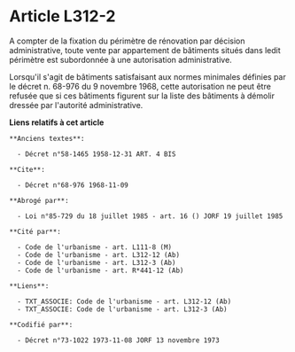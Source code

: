 # Article L312-2

A compter de la fixation du périmètre de rénovation par décision administrative, toute vente par appartement de bâtiments
situés dans ledit périmètre est subordonnée à une autorisation administrative.

Lorsqu'il s'agit de bâtiments satisfaisant aux normes minimales définies par le décret n. 68-976 du 9 novembre 1968, cette
autorisation ne peut être refusée que si ces bâtiments figurent sur la liste des bâtiments à démolir dressée par l'autorité
administrative.

**Liens relatifs à cet article**

	**Anciens textes**:

	  - Décret n°58-1465 1958-12-31 ART. 4 BIS

	**Cite**:

	  - Décret n°68-976 1968-11-09

	**Abrogé par**:

	  - Loi n°85-729 du 18 juillet 1985 - art. 16 () JORF 19 juillet 1985

	**Cité par**:

	  - Code de l'urbanisme - art. L111-8 (M)
	  - Code de l'urbanisme - art. L312-12 (Ab)
	  - Code de l'urbanisme - art. L312-3 (Ab)
	  - Code de l'urbanisme - art. R*441-12 (Ab)

	**Liens**:

	  - TXT_ASSOCIE: Code de l'urbanisme - art. L312-12 (Ab)
	  - TXT_ASSOCIE: Code de l'urbanisme - art. L312-3 (Ab)

	**Codifié par**:

	  - Décret n°73-1022 1973-11-08 JORF 13 novembre 1973
